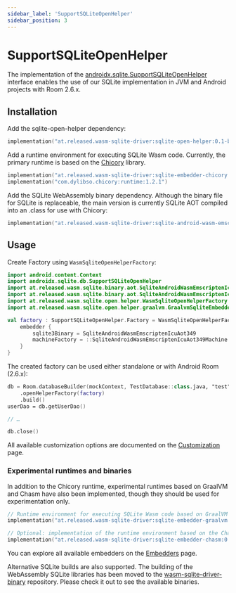 ```yaml
---
sidebar_label: 'SupportSQLiteOpenHelper'
sidebar_position: 3
---
```


# SupportSQLiteOpenHelper

The implementation of the [androidx.sqlite.SupportSQLiteOpenHelper] interface enables the use of our 
SQLite implementation in JVM and Android projects with Room 2.6.x.

## Installation

Add the sqlite-open-helper dependency:

```kotlin
implementation("at.released.wasm-sqlite-driver:sqlite-open-helper:0.1-beta03")
```

Add a runtime environment for executing SQLite Wasm code. Currently, the primary runtime is based on the [Chicory] library.

```kotlin
implementation("at.released.wasm-sqlite-driver:sqlite-embedder-chicory:0.1-beta03")
implementation("com.dylibso.chicory:runtime:1.2.1")
```

Add the SQLite WebAssembly binary dependency. Although the binary file for SQLite is replaceable,
the main version is currently SQLite AOT compiled into an .class for use with Chicory:

```kotlin
implementation("at.released.wasm-sqlite-driver:sqlite-android-wasm-emscripten-icu-aot-349:0.7")
```

## Usage

Create Factory using `WasmSqliteOpenHelperFactory`:

```kotlin
import android.content.Context
import androidx.sqlite.db.SupportSQLiteOpenHelper
import at.released.wasm.sqlite.binary.aot.SqliteAndroidWasmEmscriptenIcuAot349
import at.released.wasm.sqlite.binary.aot.SqliteAndroidWasmEmscriptenIcuAot349Machine
import at.released.wasm.sqlite.open.helper.WasmSqliteOpenHelperFactory
import at.released.wasm.sqlite.open.helper.graalvm.GraalvmSqliteEmbedder

val factory : SupportSQLiteOpenHelper.Factory = WasmSqliteOpenHelperFactory(context, ChicorySqliteEmbedder) {
    embedder {
        sqlite3Binary = SqliteAndroidWasmEmscriptenIcuAot349
        machineFactory = ::SqliteAndroidWasmEmscriptenIcuAot349Machine
    }
}
```

The created factory can be used either standalone or with Android Room (2.6.x):

```kotlin
db = Room.databaseBuilder(mockContext, TestDatabase::class.java, "test")
    .openHelperFactory(factory)
    .build()
userDao = db.getUserDao()

// …

db.close()
```

All available customization options are documented on the [Customization](Customization.md) page. 

### Experimental runtimes and binaries

In addition to the Chicory runtime, experimental runtimes based on GraalVM and Chasm have also been implemented,
though they should be used for experimentation only.

```kotlin
// Runtime environment for executing SQLite Wasm code based on GraalVM (Sqlite Embedder)
implementation("at.released.wasm-sqlite-driver:sqlite-embedder-graalvm:0.1-beta03")

// Optional: implementation of the runtime environment based on the Chasm library. 
implementation("at.released.wasm-sqlite-driver:sqlite-embedder-chasm:0.1-beta03")
```

You can explore all available embedders on the [Embedders](embedders/index.md) page.

Alternative SQLite builds are also supported. The building of the WebAssembly SQLite libraries has been moved to the [wasm-sqlite-driver-binary] repository.
Please check it out to see the available binaries.

[androidx.sqlite.SupportSQLiteOpenHelper]: https://developer.android.com/reference/androidx/sqlite/db/SupportSQLiteOpenHelper
[Chicory]: https://chicory.dev/
[wasm-sqlite-driver-binary]: https://github.com/illarionov/wasm-sqlite-driver-binary
